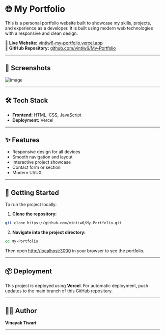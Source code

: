 # 🌐 My Portfolio

This is a personal portfolio website built to showcase my skills, projects, and experience as a developer. It is built using modern web technologies with a responsive and clean design.

🔗 **Live Website:** [vintiw6-my-portfolio.vercel.app](https://vintiw6-my-portfolio.vercel.app/)  
📁 **GitHub Repository:** [github.com/vintiw6/My-Portfolio](https://github.com/vintiw6/My-Portfolio)

---

## 📸 Screenshots


![image](https://github.com/user-attachments/assets/cd8198a6-fe30-4378-a345-2ac1435ca2ff)

---

## 🛠️ Tech Stack

- **Frontend:** HTML, CSS, JavaScript
- **Deployment:** Vercel

---

## ✨ Features

- Responsive design for all devices
- Smooth navigation and layout
- Interactive project showcase
- Contact form or section
- Modern UI/UX

---

## 🚀 Getting Started

To run the project locally:

1. **Clone the repository:**

```bash
git clone https://github.com/vintiw6/My-Portfolio.git
```

2. **Navigate into the project directory:**

```bash
cd My-Portfolio
```


Then open [http://localhost:3000](http://localhost:3000) in your browser to see the portfolio.

---

## 📦 Deployment

This project is deployed using **Vercel**. For automatic deployment, push updates to the main branch of this GitHub repository.

---


## 🙋‍♂️ Author

**Vinayak Tiwari**

---

